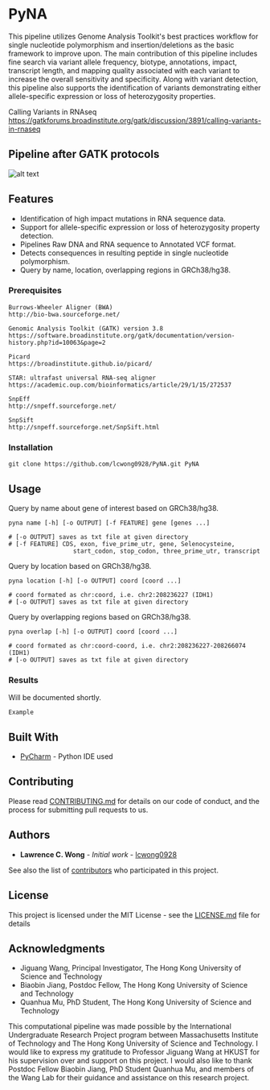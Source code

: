 # PyNA

This pipeline utilizes Genome Analysis Toolkit's best practices workflow for single 
nucleotide polymorphism and insertion/deletions as the basic framework to improve upon. 
The main contribution of this pipeline includes fine search via variant allele frequency,
biotype, annotations, impact, transcript length, and mapping quality associated with each 
variant to increase the overall sensitivity and specificity. Along with variant detection, 
this pipeline also supports the identification of variants demonstrating either allele-specific 
expression or loss of heterozygosity properties. 

Calling Variants in RNAseq \
https://gatkforums.broadinstitute.org/gatk/discussion/3891/calling-variants-in-rnaseq

## Pipeline after GATK protocols
![alt text](https://github.com/lcwong0928/PyNA/blob/master/workflow.png)

## Features

* Identification of high impact mutations in RNA sequence data.
* Support for allele-specific expression or loss of heterozygosity property detection.
* Pipelines Raw DNA and RNA sequence to Annotated VCF format.
* Detects consequences in resulting peptide in single nucleotide polymorphism.
* Query by name, location, overlapping regions in  GRCh38/hg38.



### Prerequisites

```
Burrows-Wheeler Aligner (BWA) 
http://bio-bwa.sourceforge.net/

Genomic Analysis Toolkit (GATK) version 3.8
https://software.broadinstitute.org/gatk/documentation/version-history.php?id=10063&page=2

Picard
https://broadinstitute.github.io/picard/

STAR: ultrafast universal RNA-seq aligner
https://academic.oup.com/bioinformatics/article/29/1/15/272537

SnpEff
http://snpeff.sourceforge.net/

SnpSift
http://snpeff.sourceforge.net/SnpSift.html
```

### Installation


```
git clone https://github.com/lcwong0928/PyNA.git PyNA
```


## Usage

Query by name about gene of interest based on GRCh38/hg38.

```
pyna name [-h] [-o OUTPUT] [-f FEATURE] gene [genes ...]

# [-o OUTPUT] saves as txt file at given directory
# [-f FEATURE] CDS, exon, five_prime_utr, gene, Selenocysteine,
                  start_codon, stop_codon, three_prime_utr, transcript
```


Query by location based on GRCh38/hg38.

```
pyna location [-h] [-o OUTPUT] coord [coord ...]

# coord formated as chr:coord, i.e. chr2:208236227 (IDH1)
# [-o OUTPUT] saves as txt file at given directory
```


Query by overlapping regions based on GRCh38/hg38.

```
pyna overlap [-h] [-o OUTPUT] coord [coord ...]

# coord formated as chr:coord-coord, i.e. chr2:208236227-208266074 (IDH1)
# [-o OUTPUT] saves as txt file at given directory
```



### Results

Will be documented shortly.

```
Example
```


## Built With

* [PyCharm](https://www.jetbrains.com/pycharm/) - Python IDE used

## Contributing

Please read [CONTRIBUTING.md](https://github.com/lcwong0928/PyNA/blob/master/CONTRIBUTING.md) for details on our code of conduct, and the process for submitting pull requests to us.


## Authors

* **Lawrence C. Wong** - *Initial work* - [lcwong0928](https://github.com/lcwong0928)

See also the list of [contributors](https://github.com/lcwong0928/PyNA/graphs/contributors) who participated in this project.

## License

This project is licensed under the MIT License - see the [LICENSE.md](LICENSE.md) file for details

## Acknowledgments

* Jiguang Wang, Principal Investigator, The Hong Kong University of Science and Technology
* Biaobin Jiang, Postdoc Fellow, The Hong Kong University of Science and Technology
* Quanhua Mu, PhD Student, The Hong Kong University of Science and Technology

This computational pipeline was made possible by the International Undergraduate Research Project 
program between Massachusetts Institute of Technology and The Hong Kong University of Science and Technology. 
I would like to express my gratitude to Professor Jiguang Wang at HKUST for his supervision over and support 
on this project. I would also like to thank Postdoc Fellow Biaobin Jiang, PhD Student Quanhua Mu, and members 
of the Wang Lab for their guidance and assistance on this research project.